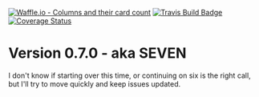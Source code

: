 [![Waffle.io - Columns and their card count](https://badge.waffle.io/notmarkmiranda/seven.png?columns=all)](https://waffle.io/notmarkmiranda/seven?utm_source=badge)
[![Travis Build Badge](https://travis-ci.org/notmarkmiranda/seven.svg?branch=master)](https://travis-ci.org/notmarkmiranda/seven)
[![Coverage Status](https://coveralls.io/repos/github/notmarkmiranda/seven/badge.svg?branch=master)](https://coveralls.io/github/notmarkmiranda/seven?branch=master)

# Version 0.7.0 - aka SEVEN

I don't know if starting over this time, or continuing on six is the right call, but I'll try to move quickly and keep issues updated.
